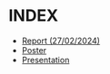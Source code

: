 # INDEX 
* [Report (27/02/2024)](https://github.com/Chanchalsanthosh/TBI-Website/blob/main/Documents/REPORT(27_02_24).pdf)
* [Poster](https://github.com/Chanchalsanthosh/TBI-Website/blob/main/Documents/Poster.pdf)
* [Presentation](https://github.com/Chanchalsanthosh/TBI-Website/blob/main/Documents/TBI%20website%20(1).pdf)
